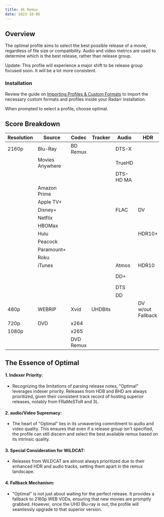 ```yaml
---
title: 4k Remux
date: 2023-10-06
---
```


## Overview

The optimal profile aims to select the best possible release of a movie, regardless of file size or compatibility. Audio and video metrics are used to determine which is the best release, rather than release group. 

Update: This profile will experience a major shift to be release group focused soon. It will be a lot more consistent.

### Installation

Review the guide on [Importing Profiles & Custom Formats](../Wiki/Importing%20Profiles%20&%20Custom%20Formats.md) to import the necessary custom formats and profiles inside your Radarr installation.

When prompted to select a profile, choose optimal.

## Score Breakdown
| Resolution | Source | Codec | Tracker | Audio | HDR | Extras | Score | Upgrade |
| ---- | ---- | ---- | ---- | ---- | ---- | ---- | ---- | ---- |
| 2160p | Blu-Ray | BD Remux |  | DTS-X |  |  | 60 | 320 |
|  | Movies Anywhere |  |  | TrueHD |  |  | 50 |  |
|  |  |  |  | DTS-HD MA |  |  |  |  |
|  | Amazon Prime |  |  |  |  |  | 40 |  |
|  | Apple TV+ |  |  |  |  |  |  |  |
|  | Disney+ |  |  | FLAC | DV |  | 30 |  |
|  | Netflix |  |  |  |  |  |  |  |
|  | HBOMax |  |  |  |  |  |  |  |
|  | Hulu |  |  |  | HDR10+ |  | 20 |  |
|  | Peacock |  |  |  |  |  |  |  |
|  | Paramount+ |  |  |  |  |  |  |  |
|  | Roku |  |  |  |  |  |  |  |
|  | iTunes |  |  | Atmos | HDR10 |  | 10 |  |
|  |  |  |  | DD+ |  | Special Edition | 0 |  |
|  |  |  |  | DTS |  |  |  |  |
|  |  |  |  | DD |  |  |  |  |
| 480p | WEBRIP | Xvid | UHDBits |  | DV w/out Fallback |  | -9999 |  |
| 720p | DVD | x264 |  |  |  |  |  |  |
| 1080p |  | x265 |  |  |  |  |  |  |
|  |  | DVD Remux |  |  |  |  |  |  |

## The Essence of Optimal

#### 1. **Indexer Priority**:

- Recognizing the limitations of parsing release notes, "Optimal" leverages indexer priority. Releases from HDB and BHD are always prioritized, given their consistent track record of hosting superior releases, notably from FRaMeSToR and 3L.

#### 2. **audio/Video Supremacy**:

- The heart of "Optimal" lies in its unwavering commitment to audio and video quality. This ensures that even if a release group isn't specified, the profile can still discern and select the best available remux based on its intrinsic quality.

#### 3. **Special Consideration for WiLDCAT**:

- Releases from WiLDCAT are almost always prioritized due to their enhanced HDR and audio tracks, setting them apart in the remux landscape.

#### 4. **Fallback Mechanism**:

- "Optimal" is not just about waiting for the perfect release. It provides a fallback to 2160p WEB VODs, ensuring that new movies are promptly grabbed. However, once the UHD Blu-ray is out, the profile will seamlessly upgrade to that superior version.
